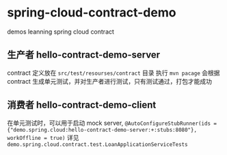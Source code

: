 # spring-cloud-contract-demo
demos leanning spring cloud contract

## 生产者 hello-contract-demo-server
contract 定义放在 `src/test/resourses/contract` 目录
执行 `mvn pacage` 会根据 contract 生成单元测试，并对生产者进行测试，只有测试通过，打包才能成功

## 消费者 hello-contract-demo-client
在单元测试时，可以用于启动 mock server, 
`@AutoConfigureStubRunner(ids = {"demo.spring.cloud:hello-contract-demo-server:+:stubs:8080"}, workOffline = true)`
详见 `demo.spring.cloud.contract.test.LoanApplicationServiceTests`

